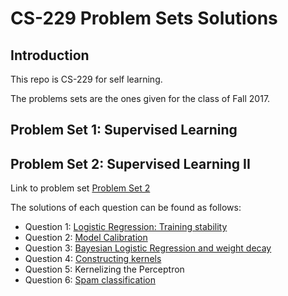 # CS-229 Problem Sets Solutions

## Introduction
This repo is CS-229 for self learning.

The problems sets are the ones given for the class of Fall 2017.

## Problem Set 1: Supervised Learning

## Problem Set 2: Supervised Learning II
Link to problem set [Problem Set 2](https://github.com/DuannYu/cs-229/blob/main/psets/ps2/ps2.pdf)

The solutions of each question can be found as follows:
- Question 1: [Logistic Regression: Training stability](https://github.com/DuannYu/cs-229/blob/main/psets/ps2/1-logistic-regression-training-stability/answer.ipynb)
- Question 2: [Model Calibration](https://github.com/DuannYu/cs-229/blob/main/psets/ps2/2-model-calibration.ipynb)
- Question 3: [Bayesian Logistic Regression and weight decay
](https://github.com/DuannYu/cs-229/blob/main/psets/ps2/3-bayesian-logistic-regression-and-weight-de%05%01cay.ipynb)
- Question 4: [Constructing kernels](https://github.com/DuannYu/cs-229/blob/main/psets/ps2/4-constructing-kernels.ipynb)
- Question 5: Kernelizing the Perceptron
- Question 6: [Spam classification
](https://github.com/DuannYu/cs-229/blob/main/psets/ps2/6-spam-classfication/answer.ipynb)